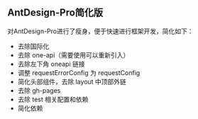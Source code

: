 ## AntDesign-Pro简化版

对AntDesign-Pro进行了瘦身，便于快速进行框架开发，简化如下：

- 去除国际化
- 去除 one-api（需要使用可以重新引入）
- 去除左下角 oneapi 链接
- 调整 requestErrorConfig 为 requestConfig
- 简化头部组件，去除 layout 中顶部外链
- 去除 gh-pages
- 去除 test 相关配置和依赖
- 简化依赖

